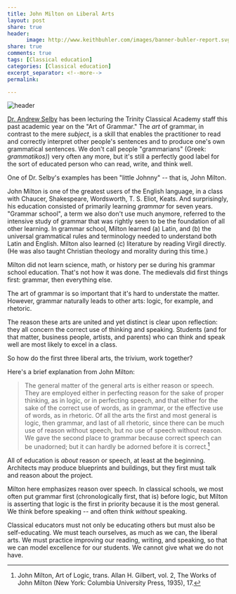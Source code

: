 ```yaml
--- 
title: John Milton on Liberal Arts
layout: post
share: true
header:
      image: http://www.keithbuhler.com/images/banner-buhler-report.svg
share: true
comments: true
tags: [Classical education]
categories: [Classical education]
excerpt_separator: <!--more-->
permalink: 

---
```


![header](https://upload.wikimedia.org/wikipedia/commons/thumb/f/fc/Giovanni_di_Ser_Giovanni_Guidi%2C_%27Lo_Scheggia%27_-_The_Seven_Liberal_Arts_-_Google_Art_Project.jpg/800px-Giovanni_di_Ser_Giovanni_Guidi%2C_%27Lo_Scheggia%27_-_The_Seven_Liberal_Arts_-_Google_Art_Project.jpg)

[Dr. Andrew Selby](http://trinityclassicalacademy.academia.edu/AndrewSelby) has been lecturing the Trinity Classical Academy staff this past academic year on the "Art of Grammar." The *art* of grammar, in contrast to the mere *subject*, is a skill that enables the practitioner  to read and correctly interpret other people's sentences and to produce one's own grammatical sentences. We don't call people "grammarians" (Greek: *grammatikos)*) very often any more, but it's still a perfectly good label for the sort of educated person who can read, write, and think well. 

One of Dr. Selby's examples has been "little Johnny" -- that is, John Milton. 

John Milton is one of the greatest users of the English language, in a class with Chaucer, Shakespeare, Wordsworth, T. S. Eliot, Keats. And surprisingly, his education consisted of primarily learning *grammar* for seven years. "Grammar school", a term we also don't use much anymore, referred to the intensive study of grammar that was rightly seen to be the foundation of all other learning. In grammar school, Milton learned (a) Latin, and (b) the universal grammatical rules and terminology needed to understand both Latin and English. Milton also learned (c) literature by reading Virgil directly. (He was also taught Christian theology and morality during this time.) 

Milton did not learn science, math, or history per se during his grammar school education. That's not how it was done. The medievals did first things first: grammar, then everything else. 

The art of grammar is so important that it's hard to understate the matter. However, grammar naturally leads to other arts: logic, for example, and rhetoric. 

The reason these arts are united and yet distinct is clear upon reflection: they all concern the correct use of thinking and speaking. Students (and for that matter, business people, artists, and parents) who can think and speak well are most likely to excel in a class. 

So how do the first three liberal arts, the trivium, work together? 

Here's a brief explanation from John Milton: 

>The general matter of the general arts is either reason or speech. They are employed either in perfecting reason for the sake of proper thinking, as in logic, or in perfecting speech, and that either for the sake of the correct use of words, as in grammar, or the effective use of words, as in rhetoric. Of all the arts the first and most general is logic, then grammar, and last of all rhetoric, since there can be much use of reason without speech, but no use of speech without reason. We gave the second place to grammar because correct speech can be unadorned; but it can hardly be adorned before it is correct.[^1]

<!--more-->

All of education is *about* reason or speech, at least at the beginning. Architects may produce blueprints and buildings, but they first must talk and reason about the project. 

Milton here emphasizes reason over speech. In classical schools, we most often put grammar first (chronologically first, that is) before logic, but Milton is asserting that logic is the first in priority because it is the most general. We think before speaking --  and often think *without* speaking. 

Classical educators must not only be educating others but must also be self-educating. We must teach ourselves, as much as we can, the liberal arts. We must practice improving our reading, writing, and speaking, so that we can model excellence for our students. We cannot give what we do not have. 

[^1]:  John Milton, Art of Logic, trans. Allan H. Gilbert, vol. 2, The Works of John Milton (New York: Columbia University Press, 1935), 17.
